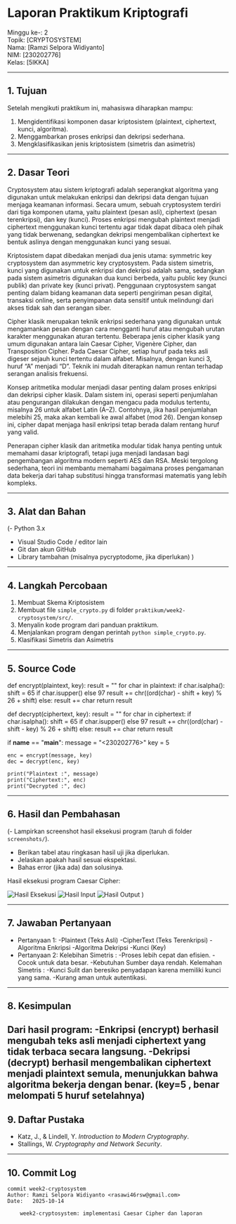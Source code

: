 # Laporan Praktikum Kriptografi
Minggu ke-: 2  
Topik: [CRYPTOSYSTEM]  
Nama: [Ramzi Selpora Widiyanto]  
NIM: [230202776]  
Kelas: [5IKKA]  

---

## 1. Tujuan
Setelah mengikuti praktikum ini, mahasiswa diharapkan mampu:
1. Mengidentifikasi komponen dasar kriptosistem (plaintext, ciphertext, kunci, algoritma).
2. Menggambarkan proses enkripsi dan dekripsi sederhana.
3. Mengklasifikasikan jenis kriptosistem (simetris dan asimetris)

---

## 2. Dasar Teori
Cryptosystem atau sistem kriptografi adalah seperangkat algoritma yang digunakan untuk melakukan enkripsi dan dekripsi data dengan tujuan menjaga keamanan informasi. Secara umum, sebuah cryptosystem terdiri dari tiga komponen utama, yaitu plaintext (pesan asli), ciphertext (pesan terenkripsi), dan key (kunci). Proses enkripsi mengubah plaintext menjadi ciphertext menggunakan kunci tertentu agar tidak dapat dibaca oleh pihak yang tidak berwenang, sedangkan dekripsi mengembalikan ciphertext ke bentuk aslinya dengan menggunakan kunci yang sesuai.

Kriptosistem dapat dibedakan menjadi dua jenis utama: symmetric key cryptosystem dan asymmetric key cryptosystem. Pada sistem simetris, kunci yang digunakan untuk enkripsi dan dekripsi adalah sama, sedangkan pada sistem asimetris digunakan dua kunci berbeda, yaitu public key (kunci publik) dan private key (kunci privat). Penggunaan cryptosystem sangat penting dalam bidang keamanan data seperti pengiriman pesan digital, transaksi online, serta penyimpanan data sensitif untuk melindungi dari akses tidak sah dan serangan siber.

Cipher klasik merupakan teknik enkripsi sederhana yang digunakan untuk mengamankan pesan dengan cara mengganti huruf atau mengubah urutan karakter menggunakan aturan tertentu. Beberapa jenis cipher klasik yang umum digunakan antara lain Caesar Cipher, Vigenère Cipher, dan Transposition Cipher. Pada Caesar Cipher, setiap huruf pada teks asli digeser sejauh kunci tertentu dalam alfabet. Misalnya, dengan kunci 3, huruf “A” menjadi “D”. Teknik ini mudah diterapkan namun rentan terhadap serangan analisis frekuensi.

Konsep aritmetika modular menjadi dasar penting dalam proses enkripsi dan dekripsi cipher klasik. Dalam sistem ini, operasi seperti penjumlahan atau pengurangan dilakukan dengan mengacu pada modulus tertentu, misalnya 26 untuk alfabet Latin (A–Z). Contohnya, jika hasil penjumlahan melebihi 25, maka akan kembali ke awal alfabet (mod 26). Dengan konsep ini, cipher dapat menjaga hasil enkripsi tetap berada dalam rentang huruf yang valid.

Penerapan cipher klasik dan aritmetika modular tidak hanya penting untuk memahami dasar kriptografi, tetapi juga menjadi landasan bagi pengembangan algoritma modern seperti AES dan RSA. Meski tergolong sederhana, teori ini membantu memahami bagaimana proses pengamanan data bekerja dari tahap substitusi hingga transformasi matematis yang lebih kompleks.

---

## 3. Alat dan Bahan
(- Python 3.x  
- Visual Studio Code / editor lain  
- Git dan akun GitHub  
- Library tambahan (misalnya pycryptodome, jika diperlukan)  )

---

## 4. Langkah Percobaan
1. Membuat Skema Kriptosistem
1. Membuat file `simple_crypto.py` di folder `praktikum/week2-cryptosystem/src/`.
2. Menyalin kode program dari panduan praktikum.
3. Menjalankan program dengan perintah `python simple_crypto.py`.
4. Klasifikasi Simetris dan Asimetris

---

## 5. Source Code
def encrypt(plaintext, key):
    result = ""
    for char in plaintext:
        if char.isalpha():
            shift = 65 if char.isupper() else 97
            result += chr((ord(char) - shift + key) % 26 + shift)
        else:
            result += char
    return result

def decrypt(ciphertext, key):
    result = ""
    for char in ciphertext:
        if char.isalpha():
            shift = 65 if char.isupper() else 97
            result += chr((ord(char) - shift - key) % 26 + shift)
        else:
            result += char
    return result

if __name__ == "__main__":
    message = "<230202776><Ramzi Selpora Widiyanto>"
    key = 5

    enc = encrypt(message, key)
    dec = decrypt(enc, key)

    print("Plaintext :", message)
    print("Ciphertext:", enc)
    print("Decrypted :", dec)
---

## 6. Hasil dan Pembahasan
(- Lampirkan screenshot hasil eksekusi program (taruh di folder `screenshots/`).  
- Berikan tabel atau ringkasan hasil uji jika diperlukan.  
- Jelaskan apakah hasil sesuai ekspektasi.  
- Bahas error (jika ada) dan solusinya. 

Hasil eksekusi program Caesar Cipher:

![Hasil Eksekusi](screenshots/output.png)
![Hasil Input](screenshots/input.png)
![Hasil Output](screenshots/output.png)
)

---

## 7. Jawaban Pertanyaan
- Pertanyaan 1: 
-Plaintext (Teks Asli)
-CipherText (Teks Terenkripsi)
-Algoritma Enkripsi
-Algoritma Dekripsi
-Kunci (Key)
- Pertanyaan 2: 
Kelebihan Simetris :
-Proses lebih cepat dan efisien.
-Cocok untuk data besar.
-Kebutuhan Sumber daya rendah.
Kelemahan Simetris :
-Kunci Sulit dan beresiko penyadapan karena memiliki kunci yang sama.
-Kurang aman untuk autentikasi.

---

## 8. Kesimpulan
Dari hasil program:
-Enkripsi (encrypt) berhasil mengubah teks asli menjadi ciphertext yang tidak terbaca secara langsung.
-Dekripsi (decrypt) berhasil mengembalikan ciphertext menjadi plaintext semula, menunjukkan bahwa algoritma bekerja dengan benar.
(key=5 , benar melompati 5 huruf setelahnya)
---

## 9. Daftar Pustaka
- Katz, J., & Lindell, Y. *Introduction to Modern Cryptography*.  
- Stallings, W. *Cryptography and Network Security*.

---

## 10. Commit Log

```
commit week2-cryptosystem
Author: Ramzi Selpora Widiyanto <rasawi46rsw@gmail.com>
Date:   2025-10-14

    week2-cryptosystem: implementasi Caesar Cipher dan laporan
```

